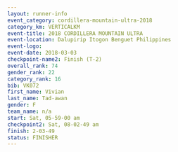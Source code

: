 ```yaml
---
layout: runner-info 
event_category: cordillera-mountain-ultra-2018 
category_km: VERTICALKM 
event-title: 2018 CORDILLERA MOUNTAIN ULTRA 
event-location: Dalupirip Itogon Benguet Philippines 
event-logo: 
event-date: 2018-03-03 
checkpoint-name2: Finish (T-2) 
overall_rank: 74
gender_rank: 22
category_rank: 16
bib: VK072
first_name: Vivian
last_name: Tad-awan
gender: F
team_name: n/a
start: Sat, 05-59-00 am
checkpoint2: Sat, 08-02-49 am
finish: 2-03-49
status: FINISHER
---
```

